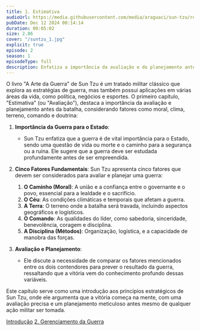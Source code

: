 ```yaml
---
title: 1. Estimativa
audioUrl: https://media.githubusercontent.com/media/araguaci/sun-tzu/refs/heads/main/public/audio/02-cap-01-estimativa.mp3
pubDate: Dec 12 2024 00:14:14
duration: 00:05:02
size: 2.86
cover: "/suntzu_1.jpg"
explicit: true
episode: 2
season: 1
episodeType: full
description: Enfatiza a importância da avaliação e do planejamento antes de qualquer confronto.
---
```


O livro "A Arte da Guerra" de Sun Tzu é um tratado militar clássico que explora as estratégias de guerra, mas também possui aplicações em várias áreas da vida, como política, negócios e esportes. O primeiro capítulo, "Estimativa" (ou "Avaliação"), destaca a importância da avaliação e planejamento antes da batalha, considerando fatores como moral, clima, terreno, comando e doutrina:

  1. **Importância da Guerra para o Estado**: 
     - Sun Tzu enfatiza que a guerra é de vital importância para o Estado, sendo uma questão de vida ou morte e o caminho para a segurança ou a ruína. Ele sugere que a guerra deve ser estudada profundamente antes de ser empreendida.

  2. **Cinco Fatores Fundamentais**: Sun Tzu apresenta cinco fatores que devem ser considerados para avaliar e planejar uma guerra:
     1. **O Caminho (Moral)**: A união e a confiança entre o governante e o povo, essencial para a lealdade e o sacrifício.
     2. **O Céu**: As condições climáticas e temporais que afetam a guerra.
     3. **A Terra**: O terreno onde a batalha será travada, incluindo aspectos geográficos e logísticos.
     4. **O Comando**: As qualidades do líder, como sabedoria, sinceridade, benevolência, coragem e disciplina.
     5. **A Disciplina (Métodos)**: Organização, logística, e a capacidade de manobra das forças.

  3. **Avaliação e Planejamento**: 
     - Ele discute a necessidade de comparar os fatores mencionados entre os dois contendores para prever o resultado da guerra, ressaltando que a vitória vem do conhecimento profundo dessas variáveis.

Este capítulo serve como uma introdução aos princípios estratégicos de Sun Tzu, onde ele argumenta que a vitória começa na mente, com uma avaliação precisa e um planejamento meticuloso antes mesmo de qualquer ação militar ser tomada.


<div class="text-center mt-16">
  <a class="btn btn-accent mt-9" href="/episode/post01">Introdução</a>
  <a class="btn btn-accent mt-9" href="/episode/post03">2. Gerenciamento da Guerra</a>
</div>